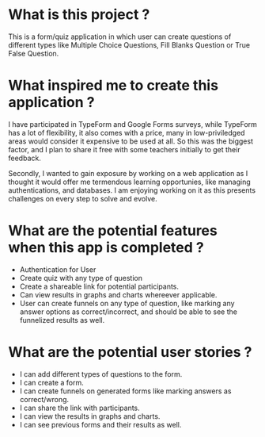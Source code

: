 # What is this project ?

This is a form/quiz application in which user can create questions of different types like Multiple Choice Questions, Fill Blanks Question or True False Question.

# What inspired me to create this application ?

I have participated in TypeForm and Google Forms surveys, while TypeForm has a lot of flexibility, it also comes with a price, many in low-priviledged areas would consider it
expensive to be used at all. So this was the biggest factor, and I plan to share it free with some teachers initially to get their feedback.

Secondly, I wanted to gain exposure by working on a web application as I thought it would offer me termendous learning opportunies, like managing authentications, and databases.
I am enjoying working on it as this presents challenges on every step to solve and evolve.

# What are the potential features when this app is completed ?

- Authentication for User
- Create quiz with any type of question
- Create a shareable link for potential participants.
- Can view results in graphs and charts whereever applicable.
- User can create funnels on any type of question, like marking any answer options as correct/incorrect, and should be able to 
  see the funnelized results as well.

# What are the potential user stories ?

- I can add different types of questions to the form.
- I can create a form.
- I can create funnels on generated forms like marking answers as correct/wrong.
- I can share the link with participants.
- I can view the results in graphs and charts.
- I can see previous forms and their results as well.

